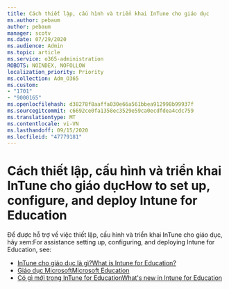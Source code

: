 ```yaml
---
title: Cách thiết lập, cấu hình và triển khai InTune cho giáo dục
ms.author: pebaum
author: pebaum
manager: scotv
ms.date: 07/29/2020
ms.audience: Admin
ms.topic: article
ms.service: o365-administration
ROBOTS: NOINDEX, NOFOLLOW
localization_priority: Priority
ms.collection: Adm_O365
ms.custom:
- "1701"
- "9000165"
ms.openlocfilehash: d38278f8aaffa030e66a561bbea912998b99937f
ms.sourcegitcommit: c6692ce0fa1358ec3529e59ca0ecdfdea4cdc759
ms.translationtype: MT
ms.contentlocale: vi-VN
ms.lasthandoff: 09/15/2020
ms.locfileid: "47779181"
---
```

# <a name="how-to-set-up-configure-and-deploy-intune-for-education"></a><span data-ttu-id="dceae-102">Cách thiết lập, cấu hình và triển khai InTune cho giáo dục</span><span class="sxs-lookup"><span data-stu-id="dceae-102">How to set up, configure, and deploy Intune for Education</span></span>

<span data-ttu-id="dceae-103">Để được hỗ trợ về việc thiết lập, cấu hình và triển khai InTune cho giáo dục, hãy xem:</span><span class="sxs-lookup"><span data-stu-id="dceae-103">For assistance setting up, configuring, and deploying Intune for Education, see:</span></span>

- [<span data-ttu-id="dceae-104">InTune cho giáo dục là gì?</span><span class="sxs-lookup"><span data-stu-id="dceae-104">What is Intune for Education?</span></span>](https://docs.microsoft.com/intune-education/what-is-intune-for-education)
- [<span data-ttu-id="dceae-105">Giáo dục Microsoft</span><span class="sxs-lookup"><span data-stu-id="dceae-105">Microsoft Education</span></span>](https://www.microsoft.com/education/intune/default.aspx)
- [<span data-ttu-id="dceae-106">Có gì mới trong InTune for Education</span><span class="sxs-lookup"><span data-stu-id="dceae-106">What's new in Intune for Education</span></span>](https://docs.microsoft.com/intune-education/whats-new-in-edu)